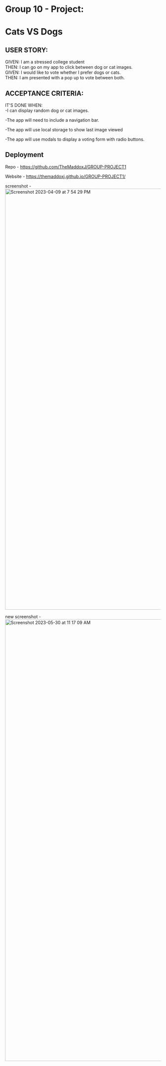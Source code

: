 # Group 10 - Project:
# Cats VS Dogs

## USER STORY:
GIVEN: I am a stressed college student <br>
THEN: I can go on my app to click between dog or cat images. <br>
GIVEN: I would like to vote whether I prefer dogs or cats. <br>
THEN: I am presented with a pop up to vote between both.<br>

## ACCEPTANCE CRITERIA:
IT'S DONE WHEN:<br>
-I can display random dog or cat images.

-The app will need to include a navigation bar.

-The app will use local storage to show last image viewed

-The app will use modals to display a voting form with radio buttons.


## Deployment

Repo - https://github.com/TheMaddoxJ/GROUP-PROJECT1

Website - https://themaddoxj.github.io/GROUP-PROJECT1/

screenshot - <img width="1360" alt="Screenshot 2023-04-09 at 7 54 29 PM" src="https://user-images.githubusercontent.com/124836497/230805408-69c8c2ae-0f51-462c-a730-1629291e8b7e.png">

new screenshot - <img width="1427" alt="Screenshot 2023-05-30 at 11 17 09 AM" src="https://github.com/GolferMorgan/cats-vs-dogs/assets/124836497/5e8fb0ad-1ff2-446e-9d77-712e9e4ffbc4">